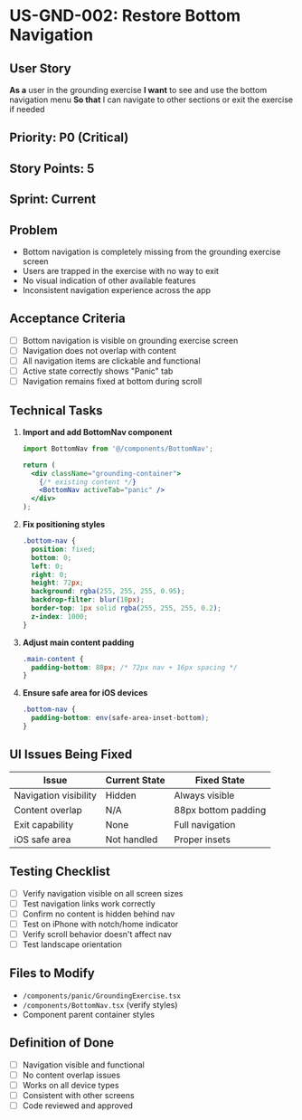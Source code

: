 # US-GND-002: Restore Bottom Navigation

## User Story
**As a** user in the grounding exercise
**I want** to see and use the bottom navigation menu
**So that** I can navigate to other sections or exit the exercise if needed

## Priority: P0 (Critical)
## Story Points: 5
## Sprint: Current

## Problem
- Bottom navigation is completely missing from the grounding exercise screen
- Users are trapped in the exercise with no way to exit
- No visual indication of other available features
- Inconsistent navigation experience across the app

## Acceptance Criteria
- [ ] Bottom navigation is visible on grounding exercise screen
- [ ] Navigation does not overlap with content
- [ ] All navigation items are clickable and functional
- [ ] Active state correctly shows "Panic" tab
- [ ] Navigation remains fixed at bottom during scroll

## Technical Tasks
1. **Import and add BottomNav component**
   ```jsx
   import BottomNav from '@/components/BottomNav';

   return (
     <div className="grounding-container">
       {/* existing content */}
       <BottomNav activeTab="panic" />
     </div>
   );
   ```

2. **Fix positioning styles**
   ```css
   .bottom-nav {
     position: fixed;
     bottom: 0;
     left: 0;
     right: 0;
     height: 72px;
     background: rgba(255, 255, 255, 0.95);
     backdrop-filter: blur(10px);
     border-top: 1px solid rgba(255, 255, 255, 0.2);
     z-index: 1000;
   }
   ```

3. **Adjust main content padding**
   ```css
   .main-content {
     padding-bottom: 88px; /* 72px nav + 16px spacing */
   }
   ```

4. **Ensure safe area for iOS devices**
   ```css
   .bottom-nav {
     padding-bottom: env(safe-area-inset-bottom);
   }
   ```

## UI Issues Being Fixed
| Issue | Current State | Fixed State |
|-------|--------------|------------|
| Navigation visibility | Hidden | Always visible |
| Content overlap | N/A | 88px bottom padding |
| Exit capability | None | Full navigation |
| iOS safe area | Not handled | Proper insets |

## Testing Checklist
- [ ] Verify navigation visible on all screen sizes
- [ ] Test navigation links work correctly
- [ ] Confirm no content is hidden behind nav
- [ ] Test on iPhone with notch/home indicator
- [ ] Verify scroll behavior doesn't affect nav
- [ ] Test landscape orientation

## Files to Modify
- `/components/panic/GroundingExercise.tsx`
- `/components/BottomNav.tsx` (verify styles)
- Component parent container styles

## Definition of Done
- [ ] Navigation visible and functional
- [ ] No content overlap issues
- [ ] Works on all device types
- [ ] Consistent with other screens
- [ ] Code reviewed and approved